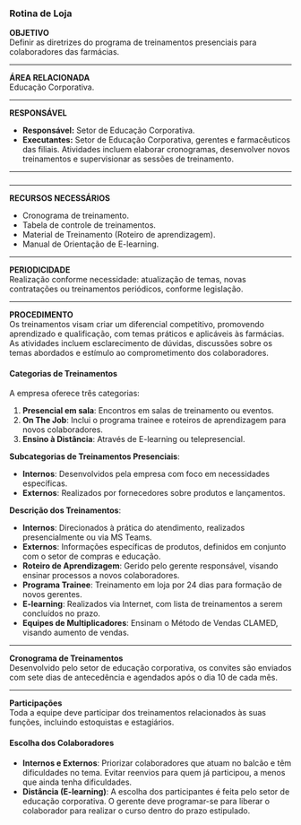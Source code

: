 ### Rotina de Loja

**OBJETIVO**  
Definir as diretrizes do programa de treinamentos presenciais para colaboradores das farmácias.

---

**ÁREA RELACIONADA**  
Educação Corporativa.

---

**RESPONSÁVEL**  
- **Responsável:** Setor de Educação Corporativa.  
- **Executantes:** Setor de Educação Corporativa, gerentes e farmacêuticos das filiais. Atividades incluem elaborar cronogramas, desenvolver novos treinamentos e supervisionar as sessões de treinamento.
---
###
---

**RECURSOS NECESSÁRIOS**  
- Cronograma de treinamento.  
- Tabela de controle de treinamentos.  
- Material de Treinamento (Roteiro de aprendizagem).  
- Manual de Orientação de E-learning.

---

**PERIODICIDADE**  
Realização conforme necessidade: atualização de temas, novas contratações ou treinamentos periódicos, conforme legislação.

---

**PROCEDIMENTO**  
Os treinamentos visam criar um diferencial competitivo, promovendo aprendizado e qualificação, com temas práticos e aplicáveis às farmácias. As atividades incluem esclarecimento de dúvidas, discussões sobre os temas abordados e estímulo ao comprometimento dos colaboradores.

#### Categorias de Treinamentos
A empresa oferece três categorias:
1. **Presencial em sala**: Encontros em salas de treinamento ou eventos.
2. **On The Job**: Inclui o programa trainee e roteiros de aprendizagem para novos colaboradores.
3. **Ensino à Distância**: Através de E-learning ou telepresencial.

**Subcategorias de Treinamentos Presenciais**:
- **Internos**: Desenvolvidos pela empresa com foco em necessidades específicas.
- **Externos**: Realizados por fornecedores sobre produtos e lançamentos.

**Descrição dos Treinamentos**:
- **Internos**: Direcionados à prática do atendimento, realizados presencialmente ou via MS Teams.
- **Externos**: Informações específicas de produtos, definidos em conjunto com o setor de compras e educação.
- **Roteiro de Aprendizagem**: Gerido pelo gerente responsável, visando ensinar processos a novos colaboradores.
- **Programa Trainee**: Treinamento em loja por 24 dias para formação de novos gerentes.
- **E-learning**: Realizados via Internet, com lista de treinamentos a serem concluídos no prazo.
- **Equipes de Multiplicadores**: Ensinam o Método de Vendas CLAMED, visando aumento de vendas.

---

**Cronograma de Treinamentos**  
Desenvolvido pelo setor de educação corporativa, os convites são enviados com sete dias de antecedência e agendados após o dia 10 de cada mês.

---

**Participações**  
Toda a equipe deve participar dos treinamentos relacionados às suas funções, incluindo estoquistas e estagiários.

#### Escolha dos Colaboradores
- **Internos e Externos**: Priorizar colaboradores que atuam no balcão e têm dificuldades no tema. Evitar reenvios para quem já participou, a menos que ainda tenha dificuldades.
- **Distância (E-learning)**: A escolha dos participantes é feita pelo setor de educação corporativa. O gerente deve programar-se para liberar o colaborador para realizar o curso dentro do prazo estipulado.
